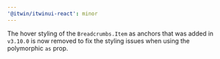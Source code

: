 ```yaml
---
'@itwin/itwinui-react': minor
---
```


The hover styling of the `Breadcrumbs.Item` as anchors that was added in `v3.10.0` is now removed to fix the styling issues when using the polymorphic `as` prop.
